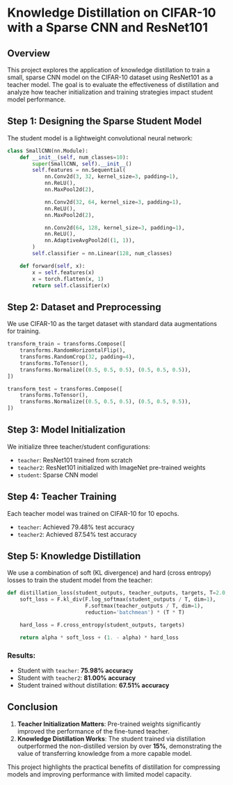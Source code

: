 # Knowledge Distillation on CIFAR-10 with a Sparse CNN and ResNet101

## Overview

This project explores the application of knowledge distillation to train a small, sparse CNN model on the CIFAR-10 dataset using ResNet101 as a teacher model. The goal is to evaluate the effectiveness of distillation and analyze how teacher initialization and training strategies impact student model performance.

## Step 1: Designing the Sparse Student Model

The student model is a lightweight convolutional neural network:

```python
class SmallCNN(nn.Module):
    def __init__(self, num_classes=10):
        super(SmallCNN, self).__init__()
        self.features = nn.Sequential(
            nn.Conv2d(3, 32, kernel_size=3, padding=1),
            nn.ReLU(),
            nn.MaxPool2d(2),

            nn.Conv2d(32, 64, kernel_size=3, padding=1),
            nn.ReLU(),
            nn.MaxPool2d(2),

            nn.Conv2d(64, 128, kernel_size=3, padding=1),
            nn.ReLU(),
            nn.AdaptiveAvgPool2d((1, 1)),
        )
        self.classifier = nn.Linear(128, num_classes)

    def forward(self, x):
        x = self.features(x)
        x = torch.flatten(x, 1)
        return self.classifier(x)
```

## Step 2: Dataset and Preprocessing

We use CIFAR-10 as the target dataset with standard data augmentations for training.

```python
transform_train = transforms.Compose([
    transforms.RandomHorizontalFlip(),
    transforms.RandomCrop(32, padding=4),
    transforms.ToTensor(),
    transforms.Normalize((0.5, 0.5, 0.5), (0.5, 0.5, 0.5)),
])

transform_test = transforms.Compose([
    transforms.ToTensor(),
    transforms.Normalize((0.5, 0.5, 0.5), (0.5, 0.5, 0.5)),
])
```

## Step 3: Model Initialization

We initialize three teacher/student configurations:

* `teacher`: ResNet101 trained from scratch
* `teacher2`: ResNet101 initialized with ImageNet pre-trained weights
* `student`: Sparse CNN model

## Step 4: Teacher Training

Each teacher model was trained on CIFAR-10 for 10 epochs.

* `teacher`: Achieved 79.48% test accuracy
* `teacher2`: Achieved 87.54% test accuracy

## Step 5: Knowledge Distillation

We use a combination of soft (KL divergence) and hard (cross entropy) losses to train the student model from the teacher:

```python
def distillation_loss(student_outputs, teacher_outputs, targets, T=2.0, alpha=0.5):
    soft_loss = F.kl_div(F.log_softmax(student_outputs / T, dim=1),
                         F.softmax(teacher_outputs / T, dim=1),
                         reduction='batchmean') * (T * T)

    hard_loss = F.cross_entropy(student_outputs, targets)

    return alpha * soft_loss + (1. - alpha) * hard_loss
```

### Results:

* Student with `teacher`: **75.98% accuracy**
* Student with `teacher2`: **81.00% accuracy**
* Student trained without distillation: **67.51% accuracy**

## Conclusion

1. **Teacher Initialization Matters**: Pre-trained weights significantly improved the performance of the fine-tuned teacher.
2. **Knowledge Distillation Works**: The student trained via distillation outperformed the non-distilled version by over **15%**, demonstrating the value of transferring knowledge from a more capable model.

This project highlights the practical benefits of distillation for compressing models and improving performance with limited model capacity.
